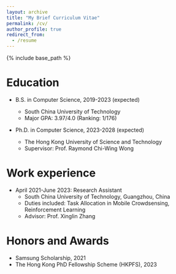 ```yaml
---
layout: archive
title: "My Brief Curriculum Vitae"
permalink: /cv/
author_profile: true
redirect_from:
  - /resume
---
```


{% include base_path %}

Education
======
* B.S. in Computer Science, 2019-2023 (expected)
  * South China University of Technology
  * Major GPA: 3.97/4.0 (Ranking: 1/176)

* Ph.D. in Computer Science, 2023-2028 (expected)
  * The Hong Kong University of Science and Technology
  * Supervisor: Prof. Raymond Chi-Wing Wong

Work experience
======
* April 2021-June 2023: Research Assistant
  * South China University of Technology, Guangzhou, China
  * Duties included: Task Allocation in Mobile Crowdsensing, Reinforcement Learning
  * Advisor: Prof. Xinglin Zhang


Honors and Awards
======
* Samsung Scholarship, 2021
* The Hong Kong PhD Fellowship Scheme (HKPFS), 2023
